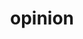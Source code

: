 ---
title                : opinion
layout               : timeline
permalink            : "tag/opinion"
tag                  : "#opinion"

---